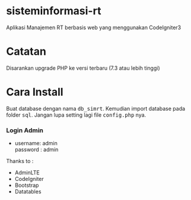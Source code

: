 # sisteminformasi-rt

Aplikasi Manajemen RT berbasis web yang menggunakan CodeIgniter3

<h1>Catatan</h1>
<p>Disarankan upgrade PHP ke versi terbaru (7.3 atau lebih tinggi)</p>

<h1>Cara Install</h1>
Buat database dengan nama <kbd>db_simrt</kbd>. Kemudian import database pada folder <kbd>sql</kbd>. Jangan lupa setting lagi file <kbd>config.php</kbd> nya. 
<br/>

<h3>Login Admin</h3>
<ul>
<li>username: admin <br/> password : admin </li>
</ul>

Thanks to :

<ul>
<li>AdminLTE</li>
<li>CodeIgniter</li>
<li>Bootstrap</li>
<li>Datatables</li>
